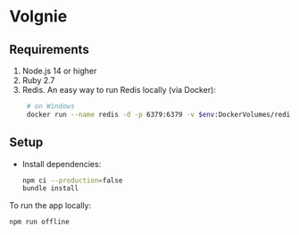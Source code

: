 # Volgnie

## Requirements
1. Node.js 14 or higher
2. Ruby 2.7 
3. Redis. An easy way to run Redis locally (via Docker):
   ```bash
    # on Windows
    docker run --name redis -d -p 6379:6379 -v $env:DockerVolumes/redis/data:/data redis redis-server --appendonly yes
   ```

## Setup
- Install dependencies:
  ```bash
  npm ci --production=false
  bundle install
  ```

To run the app locally:

```bash
npm run offline
```